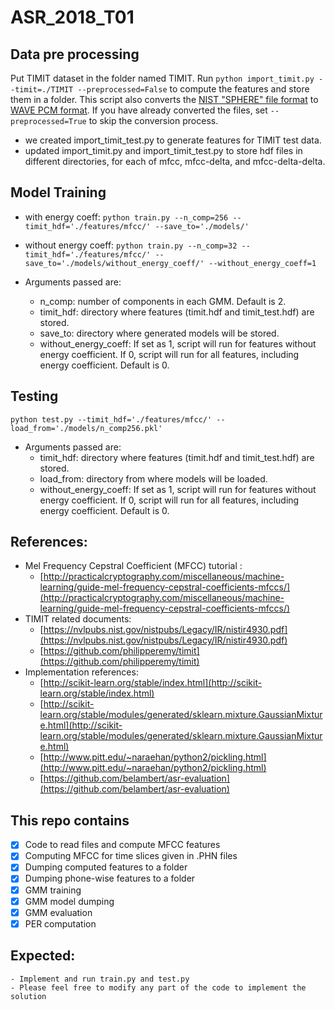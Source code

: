 # ASR_2018_T01
## Data pre processing
Put TIMIT dataset in the folder named TIMIT. 
Run ```python import_timit.py --timit=./TIMIT --preprocessed=False```
to compute the features and store them in a folder.
This script also converts the [NIST "SPHERE" file format](https://www.isip.piconepress.com/projects/speech/software/tutorials/production/fundamentals/v1.0/section_02/s02_01_p04.html) to [WAVE PCM format](http://soundfile.sapp.org/doc/WaveFormat/).
If you have already converted the files, set ```--preprocessed=True``` to skip the conversion process.

- we created import_timit_test.py to generate features for TIMIT test data.
- updated import_timit.py and import_timit_test.py to store hdf files in different directories, for each of mfcc, mfcc-delta, and mfcc-delta-delta.

## Model Training
- with energy coeff: 
    ```python train.py --n_comp=256 --timit_hdf='./features/mfcc/' --save_to='./models/'```
- without energy coeff: 
    ```python train.py --n_comp=32 --timit_hdf='./features/mfcc/' --save_to='./models/without_energy_coeff/' --without_energy_coeff=1```

- Arguments passed are:
    - n_comp: number of components in each GMM. Default is 2.
    - timit_hdf: directory where features (timit.hdf and timit_test.hdf) are stored.
    - save_to: directory where generated models will be stored.
    - without_energy_coeff: If set as 1, script will run for features without energy coefficient. If 0, script will run for all features, including energy coefficient. Default is 0.
    
## Testing
    python test.py --timit_hdf='./features/mfcc/' --load_from='./models/n_comp256.pkl'

- Arguments passed are:
    - timit_hdf: directory where features (timit.hdf and timit_test.hdf) are stored.
    - load_from: directory from where models will be loaded.
    - without_energy_coeff: If set as 1, script will run for features without energy coefficient. If 0, script will run for all features, including energy coefficient. Default is 0.
    
## References:
- Mel Frequency Cepstral Coefficient (MFCC) tutorial :
    - [http://practicalcryptography.com/miscellaneous/machine-learning/guide-mel-frequency-cepstral-coefficients-mfccs/](http://practicalcryptography.com/miscellaneous/machine-learning/guide-mel-frequency-cepstral-coefficients-mfccs/)
- TIMIT related documents: 
    - [https://nvlpubs.nist.gov/nistpubs/Legacy/IR/nistir4930.pdf](https://nvlpubs.nist.gov/nistpubs/Legacy/IR/nistir4930.pdf) 
    - [https://github.com/philipperemy/timit](https://github.com/philipperemy/timit)
- Implementation references:
    - [http://scikit-learn.org/stable/index.html](http://scikit-learn.org/stable/index.html)
    - [http://scikit-learn.org/stable/modules/generated/sklearn.mixture.GaussianMixture.html](http://scikit-learn.org/stable/modules/generated/sklearn.mixture.GaussianMixture.html)
    - [http://www.pitt.edu/~naraehan/python2/pickling.html](http://www.pitt.edu/~naraehan/python2/pickling.html)
    - [https://github.com/belambert/asr-evaluation](https://github.com/belambert/asr-evaluation)
## This repo contains
- [x] Code to read files and compute MFCC features
- [x] Computing MFCC for time slices given in .PHN files
- [x] Dumping computed features to a folder
- [x] Dumping phone-wise features to a folder
- [x] GMM training
- [x] GMM model dumping
- [x] GMM evaluation
- [x] PER computation

## Expected:
    - Implement and run train.py and test.py
    - Please feel free to modify any part of the code to implement the solution
